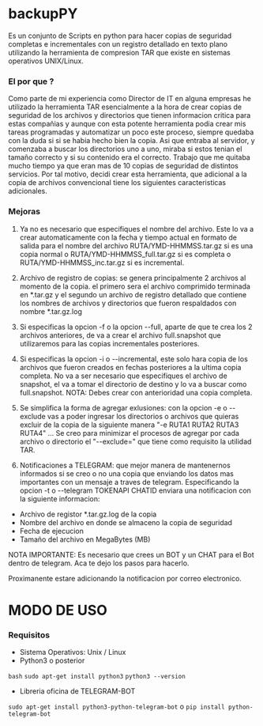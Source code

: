 # backupPY 

Es un conjunto de Scripts en python para hacer copias de seguridad completas e incrementales con un registro detallado en texto plano utilizando la herramienta de compresion TAR que existe en sistemas operativos UNIX/Linux.

### El por que ? 

Como parte de mi experiencia como Director de IT en alguna empresas he utilizado la herramienta TAR esencialmente a la hora de crear copias de seguridad de los archivos y directorios que tienen informacion critica para estas compañias y aunque con esta potente herramienta podia crear mis tareas programadas y automatizar un poco este proceso, siempre quedaba con la duda si si se habia hecho bien la copia. Asi que entraba al servidor, y comenzaba a buscar los directorios uno a uno, miraba si estos tenian el tamaño correcto y si su contenido era el correcto. Trabajo que me quitaba mucho tiempo ya que eran mas de 10 copias de seguridad de distintos servicios. Por tal motivo, decidi crear esta herramienta, que adicional a la copia de archivos convencional tiene los siguientes caracteristicas adicionales. 

### Mejoras

1) Ya no es necesario que especifiques el nombre del archivo. Este lo va a crear automaticamente con la fecha y tiempo actual en formato de salida para el nombre del archivo RUTA/YMD-HHMMSS.tar.gz si es una copia normal o RUTA/YMD-HHMMSS_full.tar.gz si es completa o RUTA/YMD-HHMMSS_inc.tar.gz si es incremental.

2) Archivo de registro de copias: se genera principalmente 2 archivos al momento de la copia. el primero sera el archivo comprimido terminada en *.tar.gz y el segundo un archivo de registro detallado que contiene los nombres de archivos y directorios que fueron respaldados con nombre *.tar.gz.log

3) Si especificas la opcion -f o la opcion --full, aparte de que te crea los 2 archivos anteriores, de va a crear el archivo full.snapshot que utilizaremos para las copias incrementales posteriores. 

4) Si especificas la opcion -i o --incremental, este solo hara copia de los archivos que fueron creados en fechas posteriores a la ultima copia completa. No va a ser necesario que especifiques el archivo de snapshot, el va a tomar el directorio de destino y lo va a buscar como full.snapshot. NOTA: Debes crear con anterioridad una copia completa. 

5) Se simplifica la forma de agregar exlusiones: con la opcion -e o --exclude vas a poder ingresar los directorios o archivos que quieras excluir de la copia de la siguiente manera "-e RUTA1 RUTA2 RUTA3 RUTA4" ... Se creo para minimizar el procesos de agregar por cada archivo o directorio el "--exclude=" que tiene como requisito la utilidad TAR.

6) Notificaciones a TELEGRAM: que mejor manera de mantenernos informados si se creo o no una copia que enviando los datos mas importantes con un mensaje a traves de telegram. Especificando la opcion -t o --telegram TOKENAPI CHATID enviara una notificacion con la siguiente informacion: 

- Archivo de registor *.tar.gz.log de la copia
- Nombre del archivo en donde se almaceno la copia de seguridad
- Fecha de ejecucion
- Tamaño del archivo en MegaBytes (MB)

NOTA IMPORTANTE: Es necesario que crees un BOT y un CHAT para el Bot dentro de telegram. Aca te dejo los pasos para hacerlo. 

Proximanente estare adicionando la notificacion por correo electronico.

# MODO DE USO

### Requisitos
- Sistema Operativos: Unix / Linux
- Python3 o posterior

```bash```
```sudo apt-get install python3```
```python3 --version```

- Libreria oficina de TELEGRAM-BOT

```sudo apt-get install python3-python-telegram-bot```
o 
```pip install python-telegram-bot```



